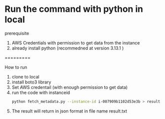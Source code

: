 Run the command with python in local
========

prerequisite
1. AWS Credentials with permission to get data from the instance
2. already install python (recommedned at version 3.13.1 )

=========

How to run
1. clone to local
2. install boto3 library
3. Set AWS credentail (with enough permission to get data)
4. run the code with instanceid
   ```bash
   python fetch_metadata.py --instance-id i-007909b1102d53e3b > result.txt
   ```
6. The result will return in json format in file name result.txt
